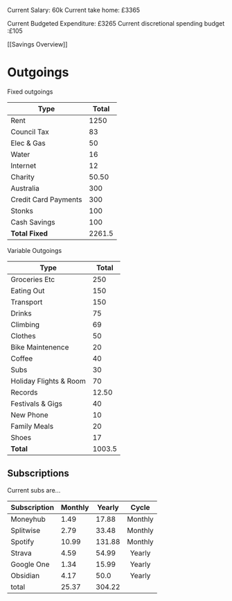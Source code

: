 Current Salary: 60k
Current take home: £3365

Current Budgeted Expenditure: £3265
Current discretional spending budget :£105

[[Savings Overview]]

# Outgoings
Fixed outgoings

| Type                 | Total  |
| -------------------- | ------ |
| Rent                 | 1250   |
| Council Tax          | 83     |
| Elec & Gas           | 50     |
| Water                | 16     |
| Internet             | 12     |
| Charity              | 50.50  |
| Australia            | 300    |
| Credit Card Payments | 300    |
| Stonks               | 100    |
| Cash Savings         | 100    |
| **Total Fixed**      | 2261.5 |
<!-- TBLFM: @>$2=sum(@I..@-1) -->

Variable Outgoings

| Type                   | Total  |
| ---------------------- | ------ |
| Groceries Etc          | 250    |
| Eating Out             | 150    |
| Transport              | 150    |
| Drinks                 | 75     |
| Climbing               | 69     |
| Clothes                | 50     |
| Bike Maintenence       | 20     |
| Coffee                 | 40     |
| Subs                   | 30     |
| Holiday Flights & Room | 70     |
| Records                | 12.50  |
| Festivals & Gigs       | 40     |
| New Phone              | 10     |
| Family Meals           | 20     |
| Shoes                  | 17     |
| **Total**              | 1003.5 |
<!-- TBLFM: @>$2=sum(@I..@-1) -->

## Subscriptions
Current subs are...

| Subscription | Monthly | Yearly |  Cycle  |
| ------------ | ------- | ------ |:-------:|
| Moneyhub     | 1.49    | 17.88  | Monthly |
| Splitwise    | 2.79    | 33.48  | Monthly |
| Spotify      | 10.99   | 131.88 | Monthly |
| Strava       | 4.59    | 54.99  | Yearly  |
| Google One   | 1.34    | 15.99  | Yearly  |
| Obsidian     | 4.17    | 50.0   | Yearly  |
| total        | 25.37   | 304.22 |         |
<!-- TBLFM: @>$2=sum(@I..@-1) -->
<!-- TBLFM: @>$3=sum(@I..@-1) -->


